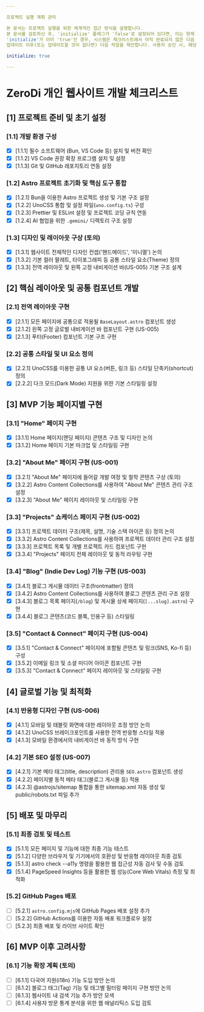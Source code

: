 ```yaml
---

프로젝트 실행 계획 관리

본 문서는 프로젝트 실행을 위한 체계적인 접근 방식을 설명합니다.
본 문서를 검토하신 후, 'initialize' 플래그가 'false'로 설정되어 있다면, 이는 현재 계획이 템플릿임을 의미합니다. 프로젝트의 특정 요구사항에 맞게 이 템플릿을 재구성하신 다음, 'initialize' 값을 'true'로 변경해 주십시오.
'initialize'가 이미 'true'인 경우, 시스템은 체크리스트에서 아직 완료되지 않은 다음 작업을 제안하기 전 개선이 필요한 부분을 업데이트합니다. 
업데이트 이후(또는 업데이트할 것이 없다면) 다음 작업을 제안합니다. 사용자 승인 시, 해당 작업은 완료([X])로 표시되며 실행이 진행됩니다.

initialize: true

---
```


# ZeroDi 개인 웹사이트 개발 체크리스트

## [1] 프로젝트 준비 및 초기 설정

### [1.1] 개발 환경 구성

- [x] [1.1.1] 필수 소프트웨어 (Bun, VS Code 등) 설치 및 버전 확인
- [x] [1.1.2] VS Code 권장 확장 프로그램 설치 및 설정
- [x] [1.1.3] Git 및 GitHub 레포지토리 연동 설정

### [1.2] Astro 프로젝트 초기화 및 핵심 도구 통합

- [x] [1.2.1] Bun을 이용한 Astro 프로젝트 생성 및 기본 구조 설정
- [x] [1.2.2] UnoCSS 통합 및 설정 파일(`uno.config.ts`) 구성
- [x] [1.2.3] Prettier 및 ESLint 설정 및 프로젝트 코딩 규칙 연동
- [x] [1.2.4] AI 협업을 위한 `.gemini/` 디렉토리 구조 설정

### [1.3] 디자인 및 레이아웃 구상 (토의)

- [x] [1.3.1] 웹사이트 전체적인 디자인 컨셉('핸드메이드', '미니멀') 논의
- [x] [1.3.2] 기본 컬러 팔레트, 타이포그래피 등 공통 스타일 요소(Theme) 정의
- [x] [1.3.3] 전역 레이아웃 및 왼쪽 고정 내비게이션 바(US-005) 기본 구조 설계

## [2] 핵심 레이아웃 및 공통 컴포넌트 개발

### [2.1] 전역 레이아웃 구현

- [x] [2.1.1] 모든 페이지에 공통으로 적용될 `BaseLayout.astro` 컴포넌트 생성
- [x] [2.1.2] 왼쪽 고정 글로벌 내비게이션 바 컴포넌트 구현 (US-005)
- [x] [2.1.3] 푸터(Footer) 컴포넌트 기본 구조 구현

### [2.2] 공통 스타일 및 UI 요소 정의

- [x] [2.2.1] UnoCSS를 이용한 공통 UI 요소(버튼, 링크 등) 스타일 단축키(shortcut) 정의
- [x] [2.2.2] 다크 모드(Dark Mode) 지원을 위한 기본 스타일링 설정

## [3] MVP 기능 페이지별 구현

### [3.1] "Home" 페이지 구현

- [x] [3.1.1] Home 페이지(랜딩 페이지) 콘텐츠 구조 및 디자인 논의
- [x] [3.1.2] Home 페이지 기본 마크업 및 스타일링 구현

### [3.2] "About Me" 페이지 구현 (US-001)

- [x] [3.2.1] "About Me" 페이지에 들어갈 개발 여정 및 철학 콘텐츠 구상 (토의)
- [x] [3.2.2] Astro Content Collections를 사용하여 "About Me" 콘텐츠 관리 구조 설정
- [x] [3.2.3] "About Me" 페이지 레이아웃 및 스타일링 구현

### [3.3] "Projects" 쇼케이스 페이지 구현 (US-002)

- [x] [3.3.1] 프로젝트 데이터 구조(제목, 설명, 기술 스택 아이콘 등) 정의 논의
- [x] [3.3.2] Astro Content Collections를 사용하여 프로젝트 데이터 관리 구조 설정
- [x] [3.3.3] 프로젝트 목록 및 개별 프로젝트 카드 컴포넌트 구현
- [x] [3.3.4] "Projects" 페이지 전체 레이아웃 및 동적 라우팅 구현

### [3.4] "Blog" (Indie Dev Log) 기능 구현 (US-003)

- [x] [3.4.1] 블로그 게시물 데이터 구조(frontmatter) 정의
- [x] [3.4.2] Astro Content Collections를 사용하여 블로그 콘텐츠 관리 구조 설정
- [x] [3.4.3] 블로그 목록 페이지(`/blog`) 및 게시물 상세 페이지(`[...slug].astro`) 구현
- [x] [3.4.4] 블로그 콘텐츠(코드 블록, 인용구 등) 스타일링

### [3.5] "Contact & Connect" 페이지 구현 (US-004)

- [x] [3.5.1] "Contact & Connect" 페이지에 포함될 콘텐츠 및 링크(SNS, Ko-fi 등) 구성
- [x] [3.5.2] 이메일 링크 및 소셜 미디어 아이콘 컴포넌트 구현
- [x] [3.5.3] "Contact & Connect" 페이지 레이아웃 및 스타일링 구현

## [4] 글로벌 기능 및 최적화

### [4.1] 반응형 디자인 구현 (US-006)

- [x] [4.1.1] 모바일 및 태블릿 화면에 대한 레이아웃 조정 방안 논의
- [x] [4.1.2] UnoCSS 브레이크포인트를 사용한 전역 반응형 스타일 적용
- [x] [4.1.3] 모바일 환경에서의 내비게이션 바 동작 방식 구현

### [4.2] 기본 SEO 설정 (US-007)

- [x] [4.2.1] 기본 메타 태그(title, description) 관리용 `SEO.astro` 컴포넌트 생성
- [x] [4.2.2] 페이지별 동적 메타 태그(블로그 게시물 등) 적용
- [x] [4.2.3] @astrojs/sitemap 통합을 통한 sitemap.xml 자동 생성 및 public/robots.txt 파일 추가

## [5] 배포 및 마무리

### [5.1] 최종 검토 및 테스트

- [x] [5.1.1] 모든 페이지 및 기능에 대한 최종 기능 테스트
- [x] [5.1.2] 다양한 브라우저 및 기기에서의 호환성 및 반응형 레이아웃 최종 검토
- [x] [5.1.3] astro check --a11y 명령을 활용한 웹 접근성 자동 검사 및 수동 검토
- [x] [5.1.4] PageSpeed Insights 등을 활용한 웹 성능(Core Web Vitals) 측정 및 최적화

### [5.2] GitHub Pages 배포

- [ ] [5.2.1] `astro.config.mjs`에 GitHub Pages 배포 설정 추가
- [ ] [5.2.2] GitHub Actions를 이용한 자동 배포 워크플로우 설정
- [ ] [5.2.3] 최종 배포 및 라이브 사이트 확인

## [6] MVP 이후 고려사항

### [6.1] 기능 확장 계획 (토의)

- [ ] [6.1.1] 다국어 지원(i18n) 기능 도입 방안 논의
- [ ] [6.1.2] 블로그 태그(Tag) 기능 및 태그별 필터링 페이지 구현 방안 논의
- [ ] [6.1.3] 웹사이트 내 검색 기능 추가 방안 모색
- [ ] [6.1.4] 사용자 방문 통계 분석을 위한 웹 애널리틱스 도입 검토
